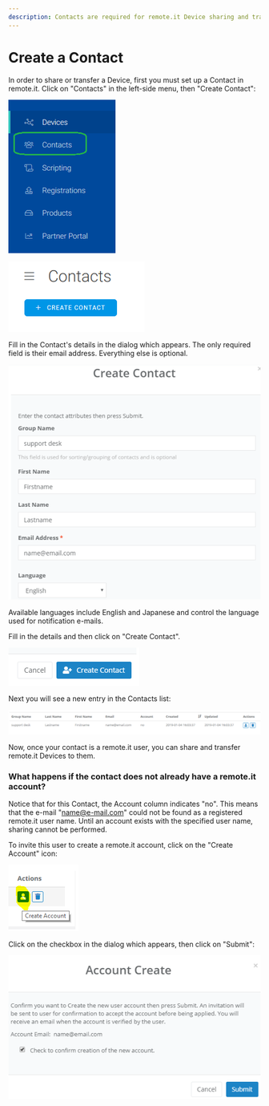 ```yaml
---
description: Contacts are required for remote.it Device sharing and transfer.
---
```


# Create a Contact

In order to share or transfer a Device, first you must set up a Contact in remote.it. Click on "Contacts" in the left-side menu, then "Create Contact":

![](../../.gitbook/assets/image%20%28194%29.png)

![](../../.gitbook/assets/image%20%28229%29.png)

Fill in the Contact's details in the dialog which appears.  The only required field is their email address. Everything else is optional.

![](../../.gitbook/assets/image%20%2857%29.png)

Available languages include English and Japanese and control the language used for notification e-mails.

Fill in the details and then click on "Create Contact".  

![](../../.gitbook/assets/image%20%28116%29.png)

Next you will see a new entry in the Contacts list:

![](../../.gitbook/assets/image%20%2850%29.png)

Now, once your contact is a remote.it user, you can share and transfer remote.it Devices to them.

### What happens if the contact does not already have a remote.it account?

Notice that for this Contact, the Account column indicates "no".  This means that the e-mail "name@e-mail.com" could not be found as a registered remote.it user name.  Until an account exists with the specified user name, sharing cannot be performed.

To invite this user to create a remote.it account, click on the "Create Account" icon:

![](../../.gitbook/assets/image%20%2838%29.png)

Click on the checkbox in the dialog which appears, then click on "Submit":

![](../../.gitbook/assets/image%20%28102%29.png)

